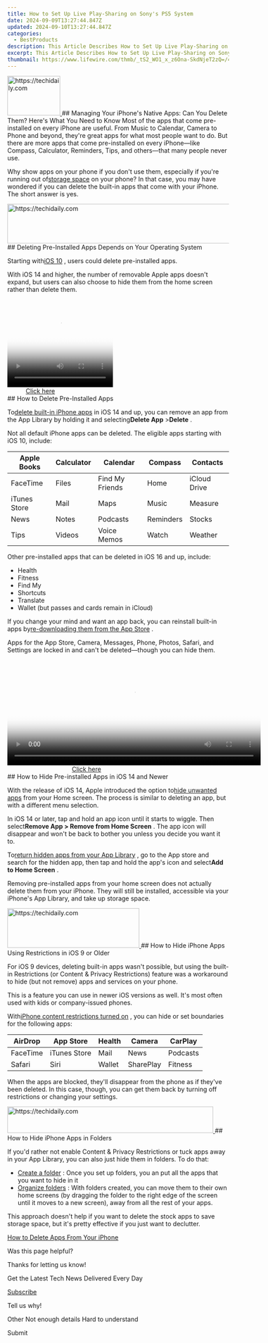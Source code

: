 ```yaml
---
title: How to Set Up Live Play-Sharing on Sony's PS5 System
date: 2024-09-09T13:27:44.847Z
updated: 2024-09-10T13:27:44.847Z
categories:
  - BestProducts
description: This Article Describes How to Set Up Live Play-Sharing on Sony's PS5 System
excerpt: This Article Describes How to Set Up Live Play-Sharing on Sony's PS5 System
thumbnail: https://www.lifewire.com/thmb/_tS2_WO1_x_z6Ona-SkdNjeT2zQ=/400x300/filters:no_upscale():max_bytes(150000):strip_icc():format(webp)/001_how-to-share-play-ps5-b769f171ceea4710beb6433e0701aa13.jpg
---
```


<!-- affiliate ads begin -->
<a href="https://aligracehair.sjv.io/c/5597632/2135394/19272" target="_top" id="2135394">
  <img src="//a.impactradius-go.com/display-ad/19272-2135394" border="0" alt="https://techidaily.com" width="120" height="90"/>
</a>
<img height="0" width="0" src="https://aligracehair.sjv.io/i/5597632/2135394/19272" style="position:absolute;visibility:hidden;" border="0" />
<!-- affiliate ads end -->
## Managing Your iPhone's Native Apps: Can You Delete Them? Here's What You Need to Know
 Most of the apps that come pre-installed on every iPhone are useful. From Music to Calendar, Camera to Phone and beyond, they're great apps for what most people want to do. But there are more apps that come pre-installed on every iPhone—like Compass, Calculator, Reminders, Tips, and others—that many people never use.

 Why show apps on your phone if you don't use them, especially if you're running out of[storage space](https://www.lifewire.com/update-iphone-with-low-storage-4125574) on your phone? In that case, you may have wondered if you can delete the built-in apps that come with your iPhone. The short answer is yes.

<!-- affiliate ads begin -->
<a href="https://ephamedtechinc.pxf.io/c/5597632/2137223/26400" target="_top" id="2137223">
  <img src="//a.impactradius-go.com/display-ad/26400-2137223" border="0" alt="https://techidaily.com" width="728" height="90"/>
</a>
<img height="0" width="0" src="https://ephamedtechinc.pxf.io/i/5597632/2137223/26400" style="position:absolute;visibility:hidden;" border="0" />
<!-- affiliate ads end -->
## Deleting Pre-Installed Apps Depends on Your Operating System

 Starting with[iOS 10](https://www.lifewire.com/fantastic-features-ios-10-4053166) , users could delete pre-installed apps.

 With iOS 14 and higher, the number of removable Apple apps doesn't expand, but users can also choose to hide them from the home screen rather than delete them.

<!-- affiliate ads begin -->
<span id="1912746">
					<video width="240" height="200" style="cursor:pointer"
           poster="//a.impactradius-go.com/display-clicktoplayimage/1912746.png"
           onclick="if(!this.playClicked){this.play();this.setAttribute('controls',true);this.playClicked=true;}">
	   <source src="//a.impactradius-go.com/display-ad/20231-1912746">
	   <img src="//a.impactradius-go.com/display-clicktoplayimage/1912746.png" style="border: none; height: 100%; width: 100%; object-fit: contain">
	</video>
	<div style="width:150px;text-align:center"><a href="javascript:window.open(decodeURIComponent('https%3A%2F%2Fmindmanager.sjv.io%2Fc%2F5597632%2F1912746%2F20231'), '_blank');void(0);">Click here</a></div>
</span>
<img height="0" width="0" src="https://imp.pxf.io/i/5597632/1912746/20231" style="position:absolute;visibility:hidden;" border="0" />
<!-- affiliate ads end -->
## How to Delete Pre-Installed Apps

 To[delete built-in iPhone apps](https://www.lifewire.com/delete-apps-from-iphone-2000648) in iOS 14 and up, you can remove an app from the App Library by holding it and selecting**Delete App** \>**Delete** .

 Not all default iPhone apps can be deleted. The eligible apps starting with iOS 10, include:

| Apple Books  | Calculator | Calendar        | Compass   | Contacts     |
| ------------ | ---------- | --------------- | --------- | ------------ |
| FaceTime     | Files      | Find My Friends | Home      | iCloud Drive |
| iTunes Store | Mail       | Maps            | Music     | Measure      |
| News         | Notes      | Podcasts        | Reminders | Stocks       |
| Tips         | Videos     | Voice Memos     | Watch     | Weather      |

 Other pre-installed apps that can be deleted in iOS 16 and up, include:

* Health
* Fitness
* Find My
* Shortcuts
* Translate
* Wallet (but passes and cards remain in iCloud)

 If you change your mind and want an app back, you can reinstall built-in apps by[re-downloading them from the App Store](https://www.lifewire.com/download-past-iphone-app-purchases-2000371) .

 Apps for the App Store, Camera, Messages, Phone, Photos, Safari, and Settings are locked in and can't be deleted—though you can hide them.

<!-- affiliate ads begin -->
<span id="1982596">
					<video width="576" height="240" style="cursor:pointer"
           poster="//a.impactradius-go.com/display-clicktoplayimage/1982596.png"
           onclick="if(!this.playClicked){this.play();this.setAttribute('controls',true);this.playClicked=true;}">
	   <source src="//a.impactradius-go.com/display-ad/22993-1982596">
	   <img src="//a.impactradius-go.com/display-clicktoplayimage/1982596.png" style="border: none; height: 100%; width: 100%; object-fit: contain">
	</video>
	<div style="width:360px;text-align:center"><a href="javascript:window.open(decodeURIComponent('https%3A%2F%2Fhomestyler.sjv.io%2Fc%2F5597632%2F1982596%2F22993'), '_blank');void(0);">Click here</a></div>
</span>
<img height="0" width="0" src="https://imp.pxf.io/i/5597632/1982596/22993" style="position:absolute;visibility:hidden;" border="0" />
<!-- affiliate ads end -->
## How to Hide Pre-installed Apps in iOS 14 and Newer

 With the release of iOS 14, Apple introduced the option to[hide unwanted apps](https://www.lifewire.com/hide-apps-on-iphone-8584258) from your Home screen. The process is similar to deleting an app, but with a different menu selection.

 In iOS 14 or later, tap and hold an app icon until it starts to wiggle. Then select**Remove App > Remove from Home Screen** . The app icon will disappear and won't be back to bother you unless you decide you want it to.

 To[return hidden apps from your App Library](https://www.lifewire.com/move-apps-from-library-to-home-screen-5271210) , go to the App store and search for the hidden app, then tap and hold the app's icon and select**Add to Home Screen** .

 Removing pre-installed apps from your home screen does not actually delete them from your iPhone. They will still be installed, accessible via your iPhone's App Library, and take up storage space.

<!-- affiliate ads begin -->
<a href="https://aligracehair.sjv.io/c/5597632/2135356/19272" target="_top" id="2135356">
  <img src="//a.impactradius-go.com/display-ad/19272-2135356" border="0" alt="https://techidaily.com" width="300" height="90"/>
</a>
<img height="0" width="0" src="https://aligracehair.sjv.io/i/5597632/2135356/19272" style="position:absolute;visibility:hidden;" border="0" />
<!-- affiliate ads end -->
## How to Hide iPhone Apps Using Restrictions in iOS 9 or Older

 For iOS 9 devices, deleting built-in apps wasn't possible, but using the built-in Restrictions (or Content & Privacy Restrictions) feature was a workaround to hide (but not remove) apps and services on your phone.

 This is a feature you can use in newer iOS versions as well. It's most often used with kids or company-issued phones.

 With[iPhone content restrictions turned on](https://www.lifewire.com/using-iphone-content-restrictions-2000102) , you can hide or set boundaries for the following apps:

| AirDrop  | App Store    | Health | Camera    | CarPlay  |
| -------- | ------------ | ------ | --------- | -------- |
| FaceTime | iTunes Store | Mail   | News      | Podcasts |
| Safari   | Siri         | Wallet | SharePlay | Fitness  |

 When the apps are blocked, they'll disappear from the phone as if they've been deleted. In this case, though, you can get them back by turning off restrictions or changing your settings.

<!-- affiliate ads begin -->
<a href="https://bluettius.sjv.io/c/5597632/2139110/17108" target="_top" id="2139110">
  <img src="//a.impactradius-go.com/display-ad/17108-2139110" border="0" alt="https://techidaily.com" width="468" height="60"/>
</a>
<img height="0" width="0" src="https://bluettius.sjv.io/i/5597632/2139110/17108" style="position:absolute;visibility:hidden;" border="0" />
<!-- affiliate ads end -->
## How to Hide iPhone Apps in Folders

 If you'd rather not enable Content & Privacy Restrictions or tuck apps away in your App Library, you can also just hide them in folders. To do that:

* [Create a folder](https://www.lifewire.com/how-to-make-folders-and-group-apps-on-iphone-2000100) : Once you set up folders, you an put all the apps that you want to hide in it
* [Organize folders](https://www.lifewire.com/how-to-rearrange-apps-and-folders-on-the-iphone-2000097) : With folders created, you can move them to their own home screens (by dragging the folder to the right edge of the screen until it moves to a new screen), away from all the rest of your apps.

 This approach doesn't help if you want to delete the stock apps to save storage space, but it's pretty effective if you just want to declutter.

[How to Delete Apps From Your iPhone](https://www.lifewire.com/delete-apps-from-iphone-2000648)

Was this page helpful?

Thanks for letting us know!

 Get the Latest Tech News Delivered Every Day

[Subscribe](https://www.lifewire.com/#)

Tell us why!

 Other  Not enough details  Hard to understand

 Submit

<ins class="adsbygoogle"
     style="display:block"
     data-ad-format="autorelaxed"
     data-ad-client="ca-pub-7571918770474297"
     data-ad-slot="1223367746"></ins>



<ins class="adsbygoogle"
     style="display:block"
     data-ad-client="ca-pub-7571918770474297"
     data-ad-slot="8358498916"
     data-ad-format="auto"
     data-full-width-responsive="true"></ins>


